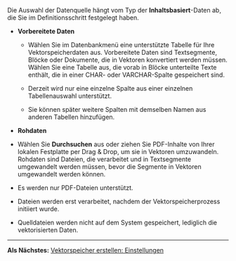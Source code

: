 Die Auswahl der Datenquelle hängt vom Typ der **Inhaltsbasiert**-Daten ab, die Sie im Definitionsschritt festgelegt haben.

-   **Vorbereitete Daten**

    -   Wählen Sie im Datenbankmenü eine unterstützte Tabelle für Ihre Vektorspeicherdaten aus. Vorbereitete Daten sind Textsegmente, Blöcke oder Dokumente, die in Vektoren konvertiert werden müssen. Wählen Sie eine Tabelle aus, die vorab in Blöcke unterteilte Texte enthält, die in einer CHAR- oder VARCHAR-Spalte gespeichert sind.


    -   Derzeit wird nur eine einzelne Spalte aus einer einzelnen Tabellenauswahl unterstützt.


    -   Sie können später weitere Spalten mit demselben Namen aus anderen Tabellen hinzufügen.


-   **Rohdaten**


-   Wählen Sie **Durchsuchen** aus oder ziehen Sie PDF-Inhalte von Ihrer lokalen Festplatte per Drag & Drop, um sie in Vektoren umzuwandeln. Rohdaten sind Dateien, die verarbeitet und in Textsegmente umgewandelt werden müssen, bevor die Segmente in Vektoren umgewandelt werden können.


-   Es werden nur PDF-Dateien unterstützt.


-   Dateien werden erst verarbeitet, nachdem der Vektorspeicherprozess initiiert wurde.


-   Quelldateien werden nicht auf dem System gespeichert, lediglich die vektorisierten Daten.


---

**Als Nächstes:** [Vektorspeicher erstellen: Einstellungen](smv1742946887645.md)

